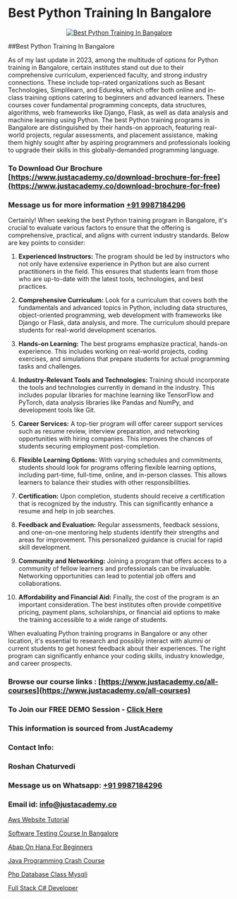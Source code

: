 # Best Python Training In Bangalore

<p align="center">
  <a href="https://justacademy.co/course-detail/python-training">
    <img src="https://justacademy.co/storage2/course_image/1709713400_course_image.webp" alt="Best Python Training In Bangalore">
  </a>
</p>
##Best Python Training In Bangalore

As of my last update in 2023, among the multitude of options for Python training in Bangalore, certain institutes stand out due to their comprehensive curriculum, experienced faculty, and strong industry connections. These include top-rated organizations such as Besant Technologies, Simplilearn, and Edureka, which offer both online and in-class training options catering to beginners and advanced learners. These courses cover fundamental programming concepts, data structures, algorithms, web frameworks like Django, Flask, as well as data analysis and machine learning using Python. The best Python training programs in Bangalore are distinguished by their hands-on approach, featuring real-world projects, regular assessments, and placement assistance, making them highly sought after by aspiring programmers and professionals looking to upgrade their skills in this globally-demanded programming language.
### To Download Our Brochure [https://www.justacademy.co/download-brochure-for-free](https://www.justacademy.co/download-brochure-for-free)
### Message us for more information [+91 9987184296](https://api.whatsapp.com/send?phone=919987184296)
Certainly! When seeking the best Python training program in Bangalore, it's crucial to evaluate various factors to ensure that the offering is comprehensive, practical, and aligns with current industry standards. Below are key points to consider:

1) **Experienced Instructors:** The program should be led by instructors who not only have extensive experience in Python but are also current practitioners in the field. This ensures that students learn from those who are up-to-date with the latest tools, technologies, and best practices.

2) **Comprehensive Curriculum:** Look for a curriculum that covers both the fundamentals and advanced topics in Python, including data structures, object-oriented programming, web development with frameworks like Django or Flask, data analysis, and more. The curriculum should prepare students for real-world development scenarios.

3) **Hands-on Learning:** The best programs emphasize practical, hands-on experience. This includes working on real-world projects, coding exercises, and simulations that prepare students for actual programming tasks and challenges.

4) **Industry-Relevant Tools and Technologies:** Training should incorporate the tools and technologies currently in demand in the industry. This includes popular libraries for machine learning like TensorFlow and PyTorch, data analysis libraries like Pandas and NumPy, and development tools like Git.

5) **Career Services:** A top-tier program will offer career support services such as resume review, interview preparation, and networking opportunities with hiring companies. This improves the chances of students securing employment post-completion.

6) **Flexible Learning Options:** With varying schedules and commitments, students should look for programs offering flexible learning options, including part-time, full-time, online, and in-person classes. This allows learners to balance their studies with other responsibilities.

7) **Certification:** Upon completion, students should receive a certification that is recognized by the industry. This can significantly enhance a resume and help in job searches.

8) **Feedback and Evaluation:** Regular assessments, feedback sessions, and one-on-one mentoring help students identify their strengths and areas for improvement. This personalized guidance is crucial for rapid skill development.

9) **Community and Networking:** Joining a program that offers access to a community of fellow learners and professionals can be invaluable. Networking opportunities can lead to potential job offers and collaborations.

10) **Affordability and Financial Aid:** Finally, the cost of the program is an important consideration. The best institutes often provide competitive pricing, payment plans, scholarships, or financial aid options to make the training accessible to a wide range of students.

When evaluating Python training programs in Bangalore or any other location, it's essential to research and possibly interact with alumni or current students to get honest feedback about their experiences. The right program can significantly enhance your coding skills, industry knowledge, and career prospects.

### Browse our course links : [https://www.justacademy.co/all-courses](https://www.justacademy.co/all-courses) 
### To Join our FREE DEMO Session - [Click Here](https://www.justacademy.co/register-for-course-demo)


### This information is sourced from JustAcademy
### Contact Info:
### Roshan Chaturvedi
### Message us on Whatsapp: [+91 9987184296](https://api.whatsapp.com/send?phone=919987184296)
### Email id: [info@justacademy.co](mailto:info@justacademy.co)
                
[Aws Website Tutorial](https://www.linkedin.com/pulse/aws-website-tutorial-software-training-mountain-view-u0zxe?trackingId=ZcEjLzPRODDS%2BZPP%2BtVFoQ%3D%3D&lipi=urn%3Ali%3Apage%3Aorganization_admin_admin_feed_index%3B396a4c81-0a90-47a5-ad5c-c37fd268bc2b)

[Software Testing Course In Bangalore](https://www.linkedin.com/pulse/software-testing-course-bangalore-justacademy-mumbai-kbh8c?trackingId=bG49OLMnAGa8%2F68a%2FziqHA%3D%3D&lipi=urn%3Ali%3Apage%3Ad_flagship3_showcase_admin%3Bg4dhde8RQGS1iNfJqpjAaA%3D%3D)

[Abap On Hana For Beginners](https://medium.com/@roneet705/abap-on-hana-for-beginners-691d0cdb07b6)

[Java Programming Crash Course](https://medium.com/@shivamja27/java-programming-crash-course-300003a82880)

[Php Database Class Mysqli](https://justacademyin.github.io/justacademy/php-database-class-mysqli)

[Full Stack C# Developer](https://justacademyin.github.io/justacademy/full-stack-c#-developer)

